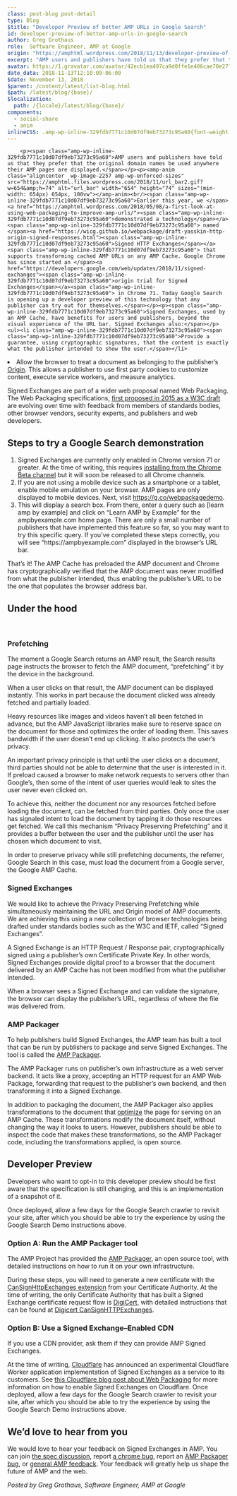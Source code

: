 ```yaml
---
class: post-blog post-detail
type: Blog
$title: "Developer Preview of better AMP URLs in Google Search"
id: developer-preview-of-better-amp-urls-in-google-search
author: Greg Grothaus
role:  Software Engineer, AMP at Google
origin: "https://amphtml.wordpress.com/2018/11/13/developer-preview-of-better-amp-urls-in-google-search/amp/"
excerpt: "AMP users and publishers have told us that they prefer that the original domain names be used anywhere their AMP pages are displayed. Earlier this year, we demonstrated a technology named Signed HTTP Exchanges that supports transforming cached AMP URLs on any AMP Cache. Google Chrome has since started an origin trial for Signed Exchanges [&#8230;]"
avatar: https://1.gravatar.com/avatar/42ecb1ea497ca9d0ffe1e406cae70e27?s=96&d=identicon&r=G
date_data: 2018-11-13T12:10:09-06:00
$date: November 13, 2018
$parent: /content/latest/list-blog.html
$path: /latest/blog/{base}/
$localization:
  path: /{locale}/latest/blog/{base}/
components:
  - social-share
  - anim
inlineCSS: .amp-wp-inline-329fdb7771c10d07df9eb73273c95a60{font-weight:400;}
---
```


<div class="amp-wp-article-content">

		<p><span class="amp-wp-inline-329fdb7771c10d07df9eb73273c95a60">AMP users and publishers have told us that they prefer that the original domain names be used anywhere their AMP pages are displayed.</span></p><p><amp-anim class="aligncenter  wp-image-2257 amp-wp-enforced-sizes" src="https://amphtml.files.wordpress.com/2018/11/url_bar2.gif?w=654&amp;h=74" alt="url_bar" width="654" height="74" sizes="(min-width: 654px) 654px, 100vw"></amp-anim><br/><span class="amp-wp-inline-329fdb7771c10d07df9eb73273c95a60">Earlier this year, we </span><a href="https://amphtml.wordpress.com/2018/05/08/a-first-look-at-using-web-packaging-to-improve-amp-urls/"><span class="amp-wp-inline-329fdb7771c10d07df9eb73273c95a60">demonstrated a technology</span></a><span class="amp-wp-inline-329fdb7771c10d07df9eb73273c95a60"> named </span><a href="https://wicg.github.io/webpackage/draft-yasskin-http-origin-signed-responses.html"><span class="amp-wp-inline-329fdb7771c10d07df9eb73273c95a60">Signed HTTP Exchanges</span></a><span class="amp-wp-inline-329fdb7771c10d07df9eb73273c95a60"> that supports transforming cached AMP URLs on any AMP Cache. Google Chrome has since started an </span><a href="https://developers.google.com/web/updates/2018/11/signed-exchanges"><span class="amp-wp-inline-329fdb7771c10d07df9eb73273c95a60">origin trial for Signed Exchanges</span></a><span class="amp-wp-inline-329fdb7771c10d07df9eb73273c95a60"> in Chrome 71. Today Google Search is opening up a developer preview of this technology that any publisher can try out for themselves.</span></p><p><span class="amp-wp-inline-329fdb7771c10d07df9eb73273c95a60">Signed Exchanges, used by an AMP Cache, have benefits for users and publishers, beyond the visual experience of the URL bar. Signed Exchanges also:</span></p><ul><li class="amp-wp-inline-329fdb7771c10d07df9eb73273c95a60"><span class="amp-wp-inline-329fdb7771c10d07df9eb73273c95a60">Provide a guarantee, using cryptographic signatures, that the content is exactly what the publisher intended to show the user.</span></li>
<li class="amp-wp-inline-329fdb7771c10d07df9eb73273c95a60"><span class="amp-wp-inline-329fdb7771c10d07df9eb73273c95a60">Allow the browser to treat a document as belonging to the publisher’s </span><a href="https://en.wikipedia.org/wiki/Same-origin_policy"><span class="amp-wp-inline-329fdb7771c10d07df9eb73273c95a60">Origin</span></a><span class="amp-wp-inline-329fdb7771c10d07df9eb73273c95a60">. This allows a publisher to use first party cookies to customize content, execute service workers, and measure analytics.</span></li>
</ul><p><span class="amp-wp-inline-329fdb7771c10d07df9eb73273c95a60">Signed Exchanges are part of a wider web proposal named Web Packaging. The Web Packaging specifications, <a href="https://www.w3.org/TR/2015/WD-web-packaging-20150115/">first proposed in 2015 as a W3C draft</a> are evolving over time with feedback from members of standards bodies, other browser vendors, security experts, and publishers and web developers.</span></p><h2><span class="amp-wp-inline-329fdb7771c10d07df9eb73273c95a60">Steps to try a Google Search demonstration</span></h2><ol><li class="amp-wp-inline-329fdb7771c10d07df9eb73273c95a60"><span class="amp-wp-inline-329fdb7771c10d07df9eb73273c95a60">Signed Exchanges are currently only enabled in Chrome version 71 or greater. At the time of writing, this requires </span><a href="https://www.google.com/chrome/beta/"><span class="amp-wp-inline-329fdb7771c10d07df9eb73273c95a60">installing from the Chrome Beta channel</span></a><span class="amp-wp-inline-329fdb7771c10d07df9eb73273c95a60"> but it will soon be released to all Chrome channels.</span></li>
<li class="amp-wp-inline-329fdb7771c10d07df9eb73273c95a60"><span class="amp-wp-inline-329fdb7771c10d07df9eb73273c95a60">If you are not using a mobile device such as a smartphone or a tablet, enable mobile emulation on your browser. AMP pages are only displayed to mobile devices. Next, visit </span><a href="https://g.co/webpackagedemo"><span class="amp-wp-inline-329fdb7771c10d07df9eb73273c95a60">https://g.co/webpackagedemo</span></a><span class="amp-wp-inline-329fdb7771c10d07df9eb73273c95a60">.</span></li>
<li class="amp-wp-inline-329fdb7771c10d07df9eb73273c95a60"><span class="amp-wp-inline-329fdb7771c10d07df9eb73273c95a60">This will display a search box. From there, enter a query such as [learn amp by example] and click on “Learn AMP by Example” for the ampbyexample.com home page. There are only a small number of publishers that have implemented this feature so far, so you may want to try this specific query. If you’ve completed these steps correctly, you will see “https://ampbyexample.com” displayed in the browser’s URL bar.</span></li>
</ol><p><amp-anim class="  wp-image-2252 aligncenter amp-wp-enforced-sizes" src="https://amphtml.files.wordpress.com/2018/11/abe_demo.gif?w=352&amp;h=705" alt="abe_demo" width="352" height="705" sizes="(min-width: 352px) 352px, 100vw"></amp-anim></p><p><span class="amp-wp-inline-329fdb7771c10d07df9eb73273c95a60">That’s it! The AMP Cache has preloaded the AMP document and Chrome has cryptographically verified that the AMP document was never modified from what the publisher intended, thus enabling the publisher’s URL to be the one that populates the browser address bar.</span></p><h2><span class="amp-wp-inline-329fdb7771c10d07df9eb73273c95a60">Under the hood</span></h2><p> </p><h3><span class="amp-wp-inline-329fdb7771c10d07df9eb73273c95a60">Prefetching</span></h3><p><span class="amp-wp-inline-329fdb7771c10d07df9eb73273c95a60">The moment a Google Search returns an AMP result, the Search results page instructs the browser to fetch the AMP document, “prefetching” it by the device in the background.</span></p><p><amp-img class="  wp-image-2251 alignright amp-wp-enforced-sizes" src="https://amphtml.files.wordpress.com/2018/11/search_example.png?w=273&amp;h=305" alt="search_example" width="273" height="305" srcset="https://amphtml.files.wordpress.com/2018/11/search_example.png?w=273&amp;h=305 273w, https://amphtml.files.wordpress.com/2018/11/search_example.png?w=134&amp;h=150 134w, https://amphtml.files.wordpress.com/2018/11/search_example.png?w=269&amp;h=300 269w, https://amphtml.files.wordpress.com/2018/11/search_example.png 412w" sizes="(min-width: 273px) 273px, 100vw"></amp-img></p><p><span class="amp-wp-inline-329fdb7771c10d07df9eb73273c95a60">When a user clicks on that result, the AMP document can be displayed instantly. This works in part because the document clicked was already fetched and partially loaded. </span></p><p><span class="amp-wp-inline-329fdb7771c10d07df9eb73273c95a60">Heavy resources like images and videos haven’t all been fetched in advance, but the AMP JavaScript libraries make sure to reserve space on the document for those and optimizes the order of loading them. This saves bandwidth if the user doesn’t end up clicking. It also protects the user’s privacy.</span></p><p><span class="amp-wp-inline-329fdb7771c10d07df9eb73273c95a60">An important privacy principle is that until the user clicks on a document, third parties should not be able to determine that the user is interested in it. If preload caused a browser to make network requests to servers other than Google’s, then some of the intent of user queries would leak to sites the user never even clicked on. </span></p><p><span class="amp-wp-inline-329fdb7771c10d07df9eb73273c95a60">To achieve this, neither the document nor any resources fetched before loading the document, can be fetched from third parties. Only once the user has signaled intent to load the document by tapping it do those resources get fetched. We call this mechanism “Privacy Preserving Prefetching” and it provides a buffer between the user and the publisher until the user has chosen which document to visit.</span></p><p><span class="amp-wp-inline-329fdb7771c10d07df9eb73273c95a60">In order to preserve privacy while still prefetching documents, the referrer, Google Search in this case, must load the document from a Google server, the Google AMP Cache.</span></p><h3><span class="amp-wp-inline-329fdb7771c10d07df9eb73273c95a60">Signed Exchanges</span></h3><p><span class="amp-wp-inline-329fdb7771c10d07df9eb73273c95a60">We would like to achieve the Privacy Preserving Prefetching while simultaneously maintaining the URL and Origin model of AMP documents. We are achieving this using a new collection of browser technologies being drafted under standards bodies such as the W3C and IETF, called “Signed Exchanges”.</span></p><p><span class="amp-wp-inline-329fdb7771c10d07df9eb73273c95a60">A Signed Exchange is an HTTP Request / Response pair, cryptographically signed using a publisher’s own Certificate Private Key. In other words, Signed Exchanges provide digital proof to a browser that the document delivered by an AMP Cache has not been modified from what the publisher intended. </span></p><p><amp-img class=" size-full wp-image-2253 aligncenter amp-wp-enforced-sizes" src="https://amphtml.files.wordpress.com/2018/11/signed_exchange.png?w=660" alt="signed_exchange" srcset="https://amphtml.files.wordpress.com/2018/11/signed_exchange.png?w=660 660w, https://amphtml.files.wordpress.com/2018/11/signed_exchange.png?w=150 150w, https://amphtml.files.wordpress.com/2018/11/signed_exchange.png?w=300 300w, https://amphtml.files.wordpress.com/2018/11/signed_exchange.png?w=768 768w, https://amphtml.files.wordpress.com/2018/11/signed_exchange.png 807w" sizes="(min-width: 660px) 660px, 100vw" width="660" height="290"></amp-img></p><p><span class="amp-wp-inline-329fdb7771c10d07df9eb73273c95a60">When a browser sees a Signed Exchange and can validate the signature, the browser can display the publisher’s URL, regardless of where the file was delivered from.</span></p><h3><span class="amp-wp-inline-329fdb7771c10d07df9eb73273c95a60">AMP Packager</span></h3><p><span class="amp-wp-inline-329fdb7771c10d07df9eb73273c95a60">To help publishers build Signed Exchanges, the AMP team has built a tool that can be run by publishers to package and serve Signed Exchanges. The tool is called the </span><a href="https://github.com/ampproject/amppackager"><span class="amp-wp-inline-329fdb7771c10d07df9eb73273c95a60">AMP Packager</span></a><span class="amp-wp-inline-329fdb7771c10d07df9eb73273c95a60">.</span></p><p><amp-img class=" size-full wp-image-2250 aligncenter amp-wp-enforced-sizes" src="https://amphtml.files.wordpress.com/2018/11/packager.png?w=660" alt="packager" srcset="https://amphtml.files.wordpress.com/2018/11/packager.png?w=660 660w, https://amphtml.files.wordpress.com/2018/11/packager.png?w=150 150w, https://amphtml.files.wordpress.com/2018/11/packager.png?w=300 300w, https://amphtml.files.wordpress.com/2018/11/packager.png?w=768 768w, https://amphtml.files.wordpress.com/2018/11/packager.png 803w" sizes="(min-width: 660px) 660px, 100vw" width="660" height="363"></amp-img></p><p><span class="amp-wp-inline-329fdb7771c10d07df9eb73273c95a60">The AMP Packager runs on publisher’s own infrastructure as a web server backend. It acts like a proxy, accepting an HTTP request for an AMP Web Package, forwarding that request to the publisher’s own backend, and then transforming it into a Signed Exchange. </span></p><p><span class="amp-wp-inline-329fdb7771c10d07df9eb73273c95a60">In addition to packaging the document, the AMP Packager also applies transformations to the document that </span><a href="https://www.ampproject.org/latest/blog/turbocharging-amp/"><span class="amp-wp-inline-329fdb7771c10d07df9eb73273c95a60">optimize</span></a><span class="amp-wp-inline-329fdb7771c10d07df9eb73273c95a60"> the page for serving on an AMP Cache. These transformations modify the document itself, without changing the way it looks to users. However, publishers should be able to inspect the code that makes these transformations, so the AMP Packager code, including the transformations applied, is open source.</span></p><h2><span class="amp-wp-inline-329fdb7771c10d07df9eb73273c95a60">Developer Preview</span></h2><p><span class="amp-wp-inline-329fdb7771c10d07df9eb73273c95a60">Developers who want to opt-in to this developer preview should be first aware that the specification is still changing, and this is an implementation of a snapshot of it.</span></p><p><span class="amp-wp-inline-329fdb7771c10d07df9eb73273c95a60">Once deployed, allow a few days for the Google Search crawler to revisit your site, after which you should be able to try the experience by using the Google Search Demo instructions above.</span></p><h3><span class="amp-wp-inline-329fdb7771c10d07df9eb73273c95a60">Option A: Run the AMP Packager tool</span></h3><p><span class="amp-wp-inline-329fdb7771c10d07df9eb73273c95a60">The AMP Project has provided the </span><a href="https://github.com/ampproject/amppackager"><span class="amp-wp-inline-329fdb7771c10d07df9eb73273c95a60">AMP Packager</span></a><span class="amp-wp-inline-329fdb7771c10d07df9eb73273c95a60">, an open source tool, with detailed instructions on how to run it on your own infrastructure.</span></p><p><span class="amp-wp-inline-329fdb7771c10d07df9eb73273c95a60">During these steps, you will need to generate a new certificate with the </span><a href="https://wicg.github.io/webpackage/draft-yasskin-httpbis-origin-signed-exchanges-impl.html#cross-origin-cert-req"><span class="amp-wp-inline-329fdb7771c10d07df9eb73273c95a60">CanSignHttpExchanges extension</span></a><span class="amp-wp-inline-329fdb7771c10d07df9eb73273c95a60"> from your Certificate Authority. At the time of writing, the only Certificate Authority that has built a Signed Exchange certificate request flow is </span><a href="https://www.digicert.com/"><span class="amp-wp-inline-329fdb7771c10d07df9eb73273c95a60">DigiCert</span></a><span class="amp-wp-inline-329fdb7771c10d07df9eb73273c95a60">, with detailed instructions that can be found at </span><a href="https://www.digicert.com/account/ietf/http-signed-exchange.php"><span class="amp-wp-inline-329fdb7771c10d07df9eb73273c95a60">Digicert CanSignHTTPExchanges</span></a><span class="amp-wp-inline-329fdb7771c10d07df9eb73273c95a60">.</span></p><h3><span class="amp-wp-inline-329fdb7771c10d07df9eb73273c95a60">Option B: Use a Signed Exchange–Enabled CDN</span></h3><p><span class="amp-wp-inline-329fdb7771c10d07df9eb73273c95a60">If you use a CDN provider, ask them if they can provide AMP Signed Exchanges. </span></p><p><span class="amp-wp-inline-329fdb7771c10d07df9eb73273c95a60">At the time of writing, </span><a href="https://www.cloudflare.com/"><span class="amp-wp-inline-329fdb7771c10d07df9eb73273c95a60">Cloudflare</span></a><span class="amp-wp-inline-329fdb7771c10d07df9eb73273c95a60"> has announced an experimental Cloudflare Worker application implementation of Signed Exchanges as a service to its customers. See <a href="https://blog.cloudflare.com/real-urls-for-amp-cached-content-using-cloudflare-workers/">this Cloudflare blog post about Web Packaging</a> for more information on how to enable Signed Exchanges on Cloudflare. </span><span class="amp-wp-inline-329fdb7771c10d07df9eb73273c95a60">Once deployed, allow a few days for the Google Search crawler to revisit your site, after which you should be able to try the experience by using the Google Search Demo instructions above.</span></p><h2><span class="amp-wp-inline-329fdb7771c10d07df9eb73273c95a60">We’d love to hear from you</span></h2><p><span class="amp-wp-inline-329fdb7771c10d07df9eb73273c95a60">We would love to hear your feedback on Signed Exchanges in AMP. You can join </span><a href="https://github.com/WICG/webpackage/issues"><span class="amp-wp-inline-329fdb7771c10d07df9eb73273c95a60">the spec discussion</span></a><span class="amp-wp-inline-329fdb7771c10d07df9eb73273c95a60">, report </span><a href="https://bugs.chromium.org/p/chromium/issues/entry?status=untriaged&amp;components=Blink%3ELoader&amp;labels=Type-Bug,Hotlist-SignedExchange"><span class="amp-wp-inline-329fdb7771c10d07df9eb73273c95a60">a chrome bug</span></a><span class="amp-wp-inline-329fdb7771c10d07df9eb73273c95a60">, report an </span><a href="https://github.com/ampproject/amppackager/issues/new?labels=developer+feedback"><span class="amp-wp-inline-329fdb7771c10d07df9eb73273c95a60">AMP Packager bug</span></a><span class="amp-wp-inline-329fdb7771c10d07df9eb73273c95a60">, or </span><a href="https://github.com/ampproject/amphtml/blob/master/SUPPORT.md"><span class="amp-wp-inline-329fdb7771c10d07df9eb73273c95a60">general AMP feedback</span></a><span class="amp-wp-inline-329fdb7771c10d07df9eb73273c95a60">. Your feedback will greatly help us shape the future of AMP and the web.</span></p><p><i><span class="amp-wp-inline-329fdb7771c10d07df9eb73273c95a60">Posted by Greg Grothaus, Software Engineer, AMP at Google</span></i></p>	</div>

	

</div>

